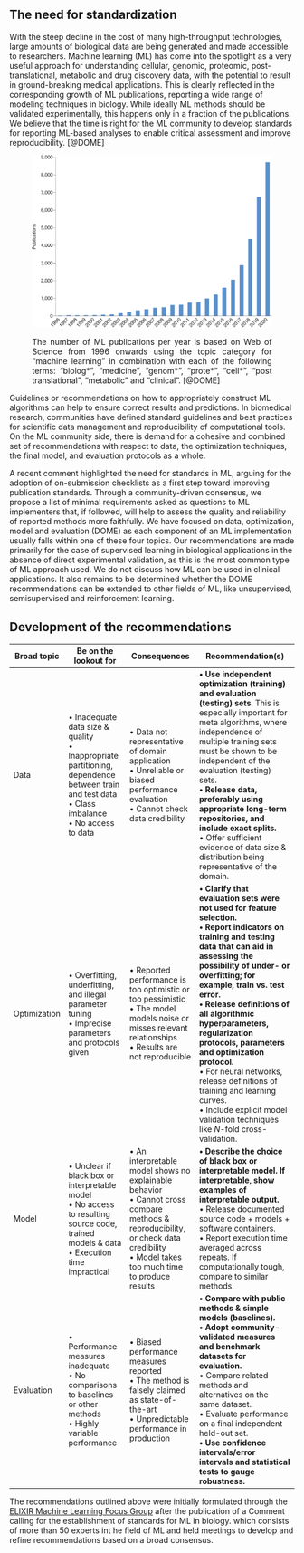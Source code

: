 ## The need for standardization

With the steep decline in the cost of many high-throughput technologies, large amounts of biological data are being generated and made accessible to researchers. 
Machine learning (ML) has come into the spotlight as a very useful approach for understanding cellular, genomic, proteomic, post-translational, metabolic and drug discovery data, with the potential to result in ground-breaking medical applications. 
This is clearly reflected in the corresponding growth of ML publications, reporting a wide range of modeling techniques in biology. 
While ideally ML methods should be validated experimentally, this happens only in a fraction of the publications. 
We believe that the time is right for the ML community to develop standards for reporting ML-based analyses to enable critical assessment and improve reproducibility. [@DOME]


<figure>
<img src="../../assets/images/ML_Biology.png" width="600" alt="Bar plots showing the trend of usage of ML in Biology."/>
<figcaption> <p style='text-align: justify;'>The number of ML publications per year is based on Web of Science from 1996 onwards using the topic category for “machine learning” in combination with each of the following terms: “biolog*”, “medicine”, “genom*”, “prote*”, “cell*”, “post translational”, “metabolic” and “clinical”. [@DOME]</p></figcaption>
</figure>


Guidelines or recommendations on how to appropriately construct ML algorithms can help to ensure correct results and predictions. 
In biomedical research, communities have defined standard guidelines and best practices for scientific data management and reproducibility of computational tools. 
On the ML community side, there is demand for a cohesive and combined set of recommendations with respect to data, the optimization techniques, the final model, and evaluation protocols as a whole.


A recent comment highlighted the need for standards in ML, arguing for the adoption of on-submission checklists as a first step toward improving publication standards. 
Through a community-driven consensus, we propose a list of minimal requirements asked as questions to ML implementers that, if followed, will help to assess the quality and reliability of reported methods more faithfully. 
We have focused on data, optimization, model and evaluation (DOME) as each component of an ML implementation usually falls within one of these four topics.
Our recommendations are made primarily for the case of supervised learning in biological applications in the absence of direct experimental validation, as this is the most common type of ML approach used. 
We do not discuss how ML can be used in clinical applications. It also remains to be determined whether the DOME recommendations can be extended to other fields of ML, like unsupervised, semisupervised and reinforcement learning.

## Development of the recommendations


| __Broad topic__     | __Be on the lookout for__       | 	__Consequences__     | __Recommendation(s)__		|
|-------    |-------    |---------  | --------- |
| Data     		| • Inadequate data size & quality <br> • Inappropriate partitioning, dependence between train and test data <br> • Class imbalance <br> • No access to data <br>   | • Data not representative of domain application <br> • Unreliable or biased performance evaluation <br> • Cannot check data credibility   | __• Use independent optimization (training) and evaluation (testing) sets__. This is especially important for meta algorithms, where independence of multiple training sets must be shown to be independent of the evaluation (testing) sets. <br> __• Release data, preferably using appropriate long-term repositories, and include exact splits.__  <br> • Offer sufficient evidence of data size & distribution being representative of the domain.|
| Optimization  | • Overfitting, underfitting, and illegal parameter tuning <br> • Imprecise parameters and protocols given <br>  | • Reported performance is too optimistic or too pessimistic <br> • The model models noise or misses relevant relationships <br> • Results are not reproducible | __• Clarify that evaluation sets were not used for feature selection.__ <br> __• Report indicators on training and testing data that can aid in assessing the possibility of under- or overfitting; for example, train vs. test error.__ <br> __• Release definitions of all algorithmic hyperparameters, regularization protocols, parameters and optimization protocol.__ <br> • For neural networks, release definitions of training and learning curves.  <br>  • Include explicit model validation techniques like *N*-fold cross-validation. |
| Model     	| • Unclear if black box or interpretable model <br> • No access to resulting source code, trained models & data <br> • Execution time impractical | • An interpretable model shows no explainable behavior <br> • Cannot cross compare methods & reproducibility, or check data credibility <br> • Model takes too much time to produce results | __• Describe the choice of black box or interpretable model. If interpretable, show examples of interpretable output.__ <br> • Release documented source code + models + software containers. <br> • Report execution time averaged across repeats. If computationally tough, compare to similar methods. |
| Evaluation    | • Performance measures inadequate <br> • No comparisons to baselines or other methods <br> • Highly variable performance | • Biased performance measures reported <br> • The method is falsely claimed as state-of-the-art <br> • Unpredictable performance in production | __• Compare with public methods & simple models (baselines).__ <br> __• Adopt community-validated measures and benchmark datasets for evaluation.__ <br> • Compare related methods and alternatives on the same dataset.  <br> • Evaluate performance on a final independent held-out set.  <br> __• Use confidence intervals/error intervals and statistical tests to gauge robustness.__ |


The recommendations outlined above were initially formulated through the [ELIXIR Machine Learning Focus Group](https://elixir-europe.org/focus-groups/machine-learning) after the publication of a Comment calling for the establishment of standards for ML in biology. 
which consists of more than 50 experts int he field of ML and held meetings to develop and refine recommendations based on a broad consensus.




